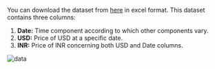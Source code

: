 You can download the dataset from [here](https://excelrates.com/historical-exchange-rates/USD-INR) in excel format. This dataset contains three columns:

1. **Date:** Time component according to which other components vary. 
2. **USD:** Price of USD at a specific date.
3. **INR:** Price of INR concerning both USD and Date columns. 

![data](https://i.imgur.com/KJ6o2m7.png)

